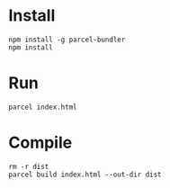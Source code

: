 # Install

```
npm install -g parcel-bundler
npm install
```

# Run

```
parcel index.html
```


# Compile

```
rm -r dist
parcel build index.html --out-dir dist
```
